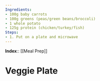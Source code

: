 ```yaml
---
Ingredients:
- 100g baby carrots
- 100g greens (peas/green beans/broccoli)
- 1 whole potato
- 125g protein (chicken/turkey/fish)
Steps:
- 1. Put on a plate and microwave
---
```

**Index**:: [[Meal Prep]]

# Veggie Plate
